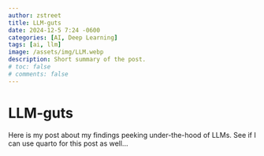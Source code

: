 ```yaml
---
author: zstreet
title: LLM-guts
date: 2024-12-5 7:24 -0600
categories: [AI, Deep Learning]
tags: [ai, llm]
image: /assets/img/LLM.webp
description: Short summary of the post.
# toc: false
# comments: false
---
```


# LLM-guts

Here is my post about my findings peeking under-the-hood of LLMs. See if I can use quarto for this post as well...
